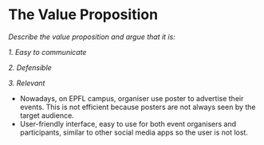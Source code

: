 # The Value Proposition

*Describe the value proposition and argue that it is:*

*1. Easy to communicate*

*2. Defensible*

*3. Relevant*

- Nowadays, on EPFL campus, organiser use poster to advertise their events. This is not efficient because posters are not always seen by the target audience. 
- User-friendly interface, easy to use for both event organisers and participants, similar to other social media apps so the user is not lost.